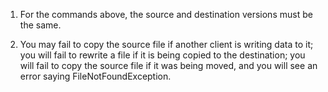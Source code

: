 1. For the commands above, the source and destination versions must be the same.

2. You may fail to copy the source file if another client is writing data to it; you will fail to rewrite a file if it is being copied to the destination; you will fail to copy the source file if it was being moved, and you will see an error saying FileNotFoundException.